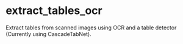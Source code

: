 # extract_tables_ocr
Extract tables from scanned images using OCR and a table detector (Currently using CascadeTabNet).
